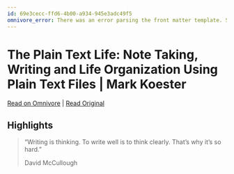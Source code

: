 ```yaml
---
id: 69e3cecc-ffd6-4b00-a934-945e3adc49f5
omnivore_error: There was an error parsing the front matter template. See console for details.
---
```


# The Plain Text Life: Note Taking, Writing and Life Organization Using Plain Text Files | Mark Koester

[Read on Omnivore](https://omnivore.app/me/http-www-markwk-com-plain-text-life-html-18b670a695e) | [Read Original](http://www.markwk.com/plain-text-life.html)

## Highlights

> “Writing is thinking. To write well is to think clearly. That’s why it’s so hard.”
> 
> David McCullough

